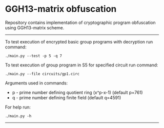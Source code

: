 # GGH13-matrix obfuscation

Repository contains implementation of cryptographic program obfuscation using GGH13-matrix scheme.

-----------------------------------------------------------------------------------------

To test execution of encrypted basic group programs with decryption run command:

`./main.py --test -p 5 -q 7`

To test execution of group program in S5 for specified circuit run command:

`./main.py --file circuits/gp1.circ`

Arguments used in commands:
- p - prime number defining quotient ring (x^p-x-1) (default p=761)
- q - prime number defining finite field (default q=4591)

For help run:

`./main.py -h`

-----------------------------------------------------------------------------------------
